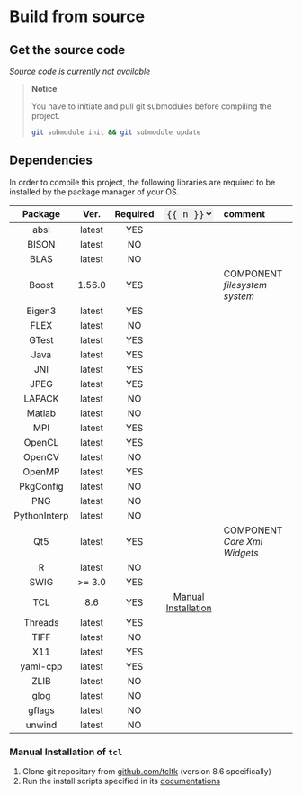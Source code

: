 <script setup>
import { ref } from 'vue'
const
    [APT, YUM, PACMAN, HOMEBREW] = new Array(100).fill(0).keys(),
    pkgManager = ref(APT),
    options = ['APT', 'YUM', 'Pacman', 'HomeBrew']

function pkg(...packages) {
    return packages[pkgManager.value] || '-'
}
</script>

<style>
    select {
        font-size: inherit;
        font-family: 'Cascadia Code', 'Monaco', Monospace;
        color: inherit;
        border: none;
        text-align: center;
    }
    code[pkg] {
        display: inline-block;
        min-width: 5em;
    }
</style>

# Build from source

## Get the source code

*Source code is currently not available*

> **Notice**
> 
> You have to initiate and pull git submodules before compiling the project.
> 
> ```sh
> git submodule init && git submodule update
> ```

## Dependencies

In order to compile this project, the following libraries are required to be installed by the package manager of your OS.

| Package      | Ver.    | Required | <select v-model="pkgManager"><option v-for="(n, i) in options" :key="i" :value="i">{{ n }}</option></select> | comment | 
|:------------:|:-------:|:--------:|:-----------------:|:--------|
| absl         | latest  | YES      | <code pkg v-html="pkg('libabsl-dev')"  />     | |
| BISON        | latest  | NO       | <code pkg v-html="pkg('libbison-dev')" />    | |
| BLAS         | latest  | NO       | <code pkg v-html="pkg('libxxx-dev')"   />      | |
| Boost        | 1.56.0  | YES      | <code pkg v-html="pkg('libxxx-dev')"   />      | COMPONENT *filesystem system* |
| Eigen3       | latest  | YES      | <code pkg v-html="pkg('libxxx-dev')"   />      | |
| FLEX         | latest  | NO       | <code pkg v-html="pkg('libxxx-dev')"   />      | |
| GTest        | latest  | YES      | <code pkg v-html="pkg('libxxx-dev')"   />      | |
| Java         | latest  | YES      | <code pkg v-html="pkg('libxxx-dev')"   />      | |
| JNI          | latest  | YES      | <code pkg v-html="pkg('libxxx-dev')"   />      | |
| JPEG         | latest  | YES      | <code pkg v-html="pkg('libxxx-dev')"   />      | |
| LAPACK       | latest  | NO       | <code pkg v-html="pkg('libxxx-dev')"   />      | |
| Matlab       | latest  | NO       | <code pkg v-html="pkg('libxxx-dev')"   />      | |
| MPI          | latest  | YES      | <code pkg v-html="pkg('libxxx-dev')"   />      | |
| OpenCL       | latest  | YES      | <code pkg v-html="pkg('libxxx-dev')"   />      | |
| OpenCV       | latest  | NO       | <code pkg v-html="pkg('libxxx-dev')"   />      | |
| OpenMP       | latest  | YES      | <code pkg v-html="pkg('libxxx-dev')"   />      | |
| PkgConfig    | latest  | NO       | <code pkg v-html="pkg('libxxx-dev')"   />      | |
| PNG          | latest  | NO       | <code pkg v-html="pkg('libxxx-dev')"   />      | |
| PythonInterp | latest  | NO       | <code pkg v-html="pkg('libxxx-dev')"   />      | |
| Qt5          | latest  | YES      | <code pkg v-html="pkg('libxxx-dev')"   />      | COMPONENT *Core Xml Widgets* |
| R            | latest  | NO       | <code pkg v-html="pkg('libxxx-dev')"   />      | |
| SWIG         | >= 3.0  | YES      | <code pkg v-html="pkg('swig')"         />      | |
| TCL          | 8.6     | YES      | [Manual Installation](#manual-installation-of-tcl) | |
| Threads      | latest  | YES      | <code pkg v-html="pkg('libxxx-dev')"   />      | |
| TIFF         | latest  | NO       | <code pkg v-html="pkg('libxxx-dev')"   />      | |
| X11          | latest  | YES      | <code pkg v-html="pkg('libxxx-dev')"   />      | |
| yaml-cpp     | latest  | YES      | <code pkg v-html="pkg('libyaml-cpp')"  />      | |
| ZLIB         | latest  | NO       | <code pkg v-html="pkg('libxxx-dev')"   />      | |
| glog         | latest  | NO       | <code pkg v-html="pkg('libgoogle-glog')"/>     | |
| gflags       | latest  | NO       | <code pkg v-html="pkg('libgflags-dev')"/>      | |
| unwind       | latest  | NO       | <code pkg v-html="pkg('libunwind-dev')"/>      | |

### Manual Installation of `tcl`

1. Clone git repositary from [github.com/tcltk](https://github.com/tcltk/tcl/tree/core-8-6-branch) (version 8.6 spceifically)
1. Run the install scripts specified in its [documentations](https://www.tcl-lang.org/doc/howto/compile.html)